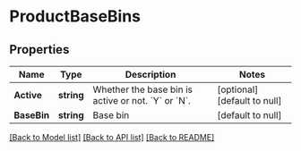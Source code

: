 # ProductBaseBins

## Properties
Name | Type | Description | Notes
------------ | ------------- | ------------- | -------------
**Active** | **string** | Whether the base bin is active or not. &#x60;Y&#x60; or &#x60;N&#x60;. | [optional] [default to null]
**BaseBin** | **string** | Base bin | [default to null]

[[Back to Model list]](../README.md#documentation-for-models) [[Back to API list]](../README.md#documentation-for-api-endpoints) [[Back to README]](../README.md)

